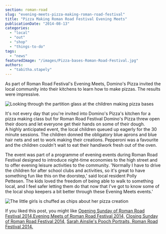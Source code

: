```yaml
---
section: roman-road
slug: "evening-meets-pizza-making-roman-road-festival"
title: "Pizza Making Roman Road Festival Evening Meets"
publicationDate: "2014-08-13"
categories: 
  - "local"
  - "out"
  - "shop"
  - "things-to-do"
tags: 
  - "news"
featuredImage: "/images/Pizza-bases-Roman-Road-Festival.jpg"
authors: 
  - "tabitha.stapely"
---
```


As part of Roman Road Festival's Evening Meets, Domino's Pizza invited the local community into their kitchens to learn how to make pizzas. The results were impressive.

![](/images/Pizza-bases-Roman-Road-Festival-1.jpg "Looking through the partition glass at the children making pizza bases")

It's not every day that you're invited into Domino's Pizza's kitchen for a pizza making class but for Roman Road Festival Domino's Pizza threw open their doors and let everyone get their hands on some of their dough. A highly anticipated event, the local children queued up eagerly for the 30 minute sessions. The children donned the obligatory blue aprons and blue hair nets and set to work making their creations. Pepperoni was a favourite and the children couldn't wait to eat their handiwork fresh out of the oven.

The event was part of a programme of evening events during Roman Road Festival designed to introduce night-time economies to the high street and to offer evening leisure activities to the community. 'Normally I have to drive the children for after school clubs and activities, so it's great to have something fun like this on the doorstep,' said local resident Polly Pettesen. The kids loved the freedom of being able to walk to something local, and I feel safer letting them do that now that I've got to know some of the local shop keepers a bit better through these Evening Meets events.'

![](/images/Finished-pizza-Roman-Road-Festival-1.jpg "The little girls is chuffed as chips about her pizza creation")

If you liked this post, you might like [Opening Sunday of Roman Road Festival 2014,](https://romanroadlondon.com/roman-road-festival-2014-opening-sunday "Roman Road Festival Opening Sunday 2014")[Evening Meets of Roman Road Festival 2014,](https://romanroadlondon.com/roman-road-festival-2014-evening-meets/ "Evening Meets of Roman Road Festival 2014") [Closing Sunday of Roman Road Festival 2014,](https://romanroadlondon.com/roman-road-festival-2014-closing-sunday/ "Roman Road Festival 2014 Closing Sunday") [Sarah Ainslie's Pooch Portraits, Roman Road Festival 2014.](https://romanroadlondon.com/sarah-ainslie-pooch-portraits-roman-road-festival "Sarah Ainslie Pooch Portraits for Roman Road Festival 2014") 


